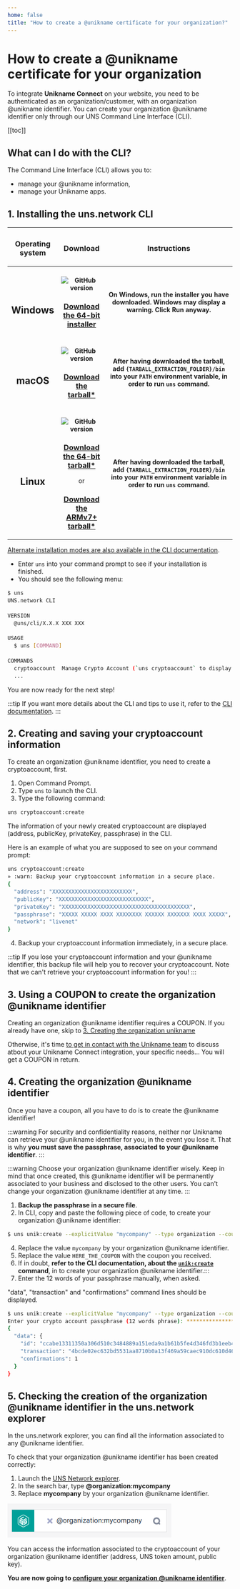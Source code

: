 ```yaml
---
home: false
title: "How to create a @unikname certificate for your organization?"
---
```


# How to create a @unikname certificate for your organization

To integrate **Unikname Connect** on your website, you need to be authenticated as an organization/customer, with an organization @unikname identifier. You can create your organization @unikname identifier only through our UNS Command Line Interface (CLI).

[[toc]]

## What can I do with the CLI?
The <uns/> Command Line Interface (CLI) allows you to: 
- manage your @unikname information, 
- manage your Unikname apps.

## 1. Installing the **uns.network** CLI

| <h3>Operating system</h3> | <h3>Download</h3> | <h3>Instructions</h3> |
|:-----------------------------------:|:----------------------------------------------------------------------:|:---------------------------------------:|
| <h2><vp-icon name="windows-brands" size="2em" /><br/>Windows</h2>    | <h4>![GitHub version](https://badge.fury.io/gh/unik-name%2Funs-cli.svg)</h4><h3>[Download the 64-bit installer](https://unikname-cli-assets.s3.fr-par.scw.cloud/uns-x64.exe)</h3> | <h4>On Windows, run the installer you have downloaded. Windows may display a warning. Click **Run anyway**.</h4> |
| <h2><vp-icon name="apple-brands" size="2em" /><br/>macOS</h2>        | <h4>![GitHub version](https://badge.fury.io/gh/unik-name%2Funs-cli.svg)</h4><h3>[Download the tarball*](https://unikname-cli-assets.s3.fr-par.scw.cloud/uns-darwin-x64.tar.gz)</h3> | <h4>After having downloaded the tarball, add `{TARBALL_EXTRACTION_FOLDER}/bin` into your `PATH` environment variable, in order to run `uns` command.</h4> |
| <h2><vp-icon name="linux-brands" size="2em" /><br/>Linux</h2>        | <h4>![GitHub version](https://badge.fury.io/gh/unik-name%2Funs-cli.svg)</h4><h3>[Download the 64-bit tarball*](https://unikname-cli-assets.s3.fr-par.scw.cloud/uns-linux-x64.tar.gz)</h3>or<h3>[Download the ARMv7+ tarball*](https://unikname-cli-assets.s3.fr-par.scw.cloud/uns-linux-arm.tar.gz)</h3> | <h4>After having downloaded the tarball, add `{TARBALL_EXTRACTION_FOLDER}/bin` into your `PATH` environment variable in order to run `uns` command.</h4> |


[Alternate installation modes are also available in the CLI documentation](https://docs.uns.network/uns-use-the-network/cli.html#download-and-installation).

- Enter `uns` into your command prompt to see if your installation is finished.
- You should see the following menu:

```bash
$ uns
UNS.network CLI

VERSION
  @uns/cli/X.X.X XXX XXX

USAGE
  $ uns [COMMAND]

COMMANDS
  cryptoaccount  Manage Crypto Account (`uns cryptoaccount` to display Crypto Account commands)
  ...
```
You are now ready for the next step!

:::tip
If you want more details about the CLI and tips to use it, refer to the [CLI documentation](/uns-use-the-network/cli).
:::

## 2. Creating and saving your cryptoaccount information

To create an organization @unikname identifier, you need to create a cryptoaccount, first. 

1. Open Command Prompt.
2. Type `uns` to launch the CLI.
3. Type the following command: 
```bash 
uns cryptoaccount:create
```

The information of your newly created cryptoaccount are displayed (address, publicKey, privateKey, passphrase) in the CLI.

Here is an example of what you are supposed to see on your command prompt:

```bash
uns cryptoaccount:create
» :warn: Backup your cryptoaccount information in a secure place.
{
  "address": "XXXXXXXXXXXXXXXXXXXXXXXXX",
  "publicKey": "XXXXXXXXXXXXXXXXXXXXXXXXXXXX",
  "privateKey": "XXXXXXXXXXXXXXXXXXXXXXXXXXXXXXXXXXXXXXXX",
  "passphrase": "XXXXX XXXXX XXXX XXXXXXXX XXXXXX XXXXXXX XXXX XXXXX",
  "network": "livenet"
}
```
4. Backup your cryptoaccount information immediately, in a secure place. 

:::tip
If you lose your cryptoaccount information and your @unikname identifier, this backup file will help you to recover your cryptoaccount. Note that we can't retrieve your cryptoaccount information for you!
:::

## 3. Using a COUPON to create the organization @unikname identifier

Creating an organization @unikname identifier requires a COUPON.
If you already have one, skip to [3. Creating the organization unikname](##CreateOrgaUnikname) 

Otherwise, it's time [to get in contact with the Unikname team](https://www.unikname.com/get-started/) to discuss atbout your Unikname Connect integration, your specific needs... You will get a COUPON in return.

## 4. Creating the organization @unikname identifier

Once you have a coupon, all you have to do is to create the @unikname identifier!

:::warning
For security and confidentiality reasons, neither <uns/> nor Unikname can retrieve your @unikname identifier for you, in the event you lose it. That is why **you must save the passphrase, associated to your @unikname identifier**.
:::

:::warning
Choose your organization @unikname identifier wisely.
Keep in mind that once created, this @unikname identifier will be permanently associated to your business and disclosed to the other users. You can't change your organization @unikname identifier at any time. 
:::

1. **Backup the passphrase in a secure file**. 
2. In CLI, copy and paste the following piece of code, to create your organization @unikname identifier: 
```bash
$ uns unik:create --explicitValue "mycompany" --type organization --coupon "HERE_THE_COUPON"
```
4. Replace the value `mycompany` by your organization @unikname identifier.
5. Replace the value `HERE_THE_COUPON` with the coupon you received.
6. If in doubt, **refer to the CLI documentation, about the [`unik:create`](https://docs.uns.network/uns-use-the-network/cli.html#unik-create) command**, in <uns/> to create your organization @unikname identifier.:::
7. Enter the 12 words of your passphrase manually, when asked.

"data", "transaction" and "confirmations" command lines should be displayed.

```bash
$ uns unik:create --explicitValue "mycompany" --type organization --coupon "HERE_THE_COUPON"
Enter your crypto account passphrase (12 words phrase): ***************************
{
  "data": {
    "id": "ccabe13311350a306d510c3484889a151eda9a1b61b5fe4d346fd3b1eeb42c25",
    "transaction": "4bcde02ec632bd5531aa8710b0a13f469a59caec910dc610d46f6b8ebdcaf9ac",
    "confirmations": 1
  }
}
```

## 5. Checking the creation of the organization @unikname identifier in the uns.network explorer

In the uns.network explorer, you can find all the information associated to any @unikname identifier.

To check that your organization @unikname identifier has been created correctly:

1. Launch the [UNS Network explorer](https://explorer.uns.network/).
2. In the search bar, type **@organization:mycompany**
3. Replace **mycompany** by your organization @unikname identifier.

![explorer-search-@organization_mycompany](./images/explorer-search-organization_mycompany.png)

You can access the information associated to the cryptoaccount of your organization @unikname identifier (address, UNS token amount, public key).

**You are now going to [configure your organization @unikname identifier](/3.configuring-organization-unikname)**.

